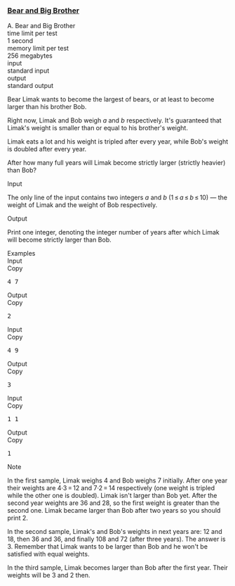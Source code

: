 <h3><a href="https://codeforces.com/contest/791/problem/A" target="_blank" rel="noopener noreferrer">Bear and Big Brother</a></h3>
<div class="header"><div class="title">A. Bear and Big Brother</div><div class="time-limit"><div class="property-title">time limit per test</div>1 second</div><div class="memory-limit"><div class="property-title">memory limit per test</div>256 megabytes</div><div class="input-file input-standard"><div class="property-title">input</div>standard input</div><div class="output-file output-standard"><div class="property-title">output</div>standard output</div></div><div><p>Bear Limak wants to become the largest of bears, or at least to become larger than his brother Bob.</p><p>Right now, Limak and Bob weigh <span class="tex-span"><i>a</i></span> and <span class="tex-span"><i>b</i></span> respectively. It's guaranteed that Limak's weight is smaller than or equal to his brother's weight.</p><p>Limak eats a lot and his weight is tripled after every year, while Bob's weight is doubled after every year.</p><p>After how many full years will Limak become strictly larger (strictly heavier) than Bob?</p></div><div class="input-specification"><div class="section-title">Input</div><p>The only line of the input contains two integers <span class="tex-span"><i>a</i></span> and <span class="tex-span"><i>b</i></span> (<span class="tex-span">1 ≤ <i>a</i> ≤ <i>b</i> ≤ 10</span>)&nbsp;— the weight of Limak and the weight of Bob respectively.</p></div><div class="output-specification"><div class="section-title">Output</div><p>Print one integer, denoting the integer number of years after which Limak will become strictly larger than Bob.</p></div><div class="sample-tests"><div class="section-title">Examples</div><div class="sample-test"><div class="input"><div class="title">Input<div title="Copy" data-clipboard-target="#id009482784923079854" id="id0023877868798732194" class="input-output-copier">Copy</div></div><pre id="id009482784923079854">4 7<br></pre></div><div class="output"><div class="title">Output<div title="Copy" data-clipboard-target="#id007435688309926262" id="id005363078164830808" class="input-output-copier">Copy</div></div><pre id="id007435688309926262">2<br></pre></div><div class="input"><div class="title">Input<div title="Copy" data-clipboard-target="#id0009903540382861564" id="id006648663553168901" class="input-output-copier">Copy</div></div><pre id="id0009903540382861564">4 9<br></pre></div><div class="output"><div class="title">Output<div title="Copy" data-clipboard-target="#id007049154076298956" id="id009474372774325891" class="input-output-copier">Copy</div></div><pre id="id007049154076298956">3<br></pre></div><div class="input"><div class="title">Input<div title="Copy" data-clipboard-target="#id009974100262189288" id="id008365238737225681" class="input-output-copier">Copy</div></div><pre id="id009974100262189288">1 1<br></pre></div><div class="output"><div class="title">Output<div title="Copy" data-clipboard-target="#id008957707640384016" id="id009773534281495858" class="input-output-copier">Copy</div></div><pre id="id008957707640384016">1<br></pre></div></div></div><div class="note"><div class="section-title">Note</div><p>In the first sample, Limak weighs <span class="tex-span">4</span> and Bob weighs <span class="tex-span">7</span> initially. After one year their weights are <span class="tex-span">4·3 = 12</span> and <span class="tex-span">7·2 = 14</span> respectively (one weight is tripled while the other one is doubled). Limak isn't larger than Bob yet. After the second year weights are <span class="tex-span">36</span> and <span class="tex-span">28</span>, so the first weight is greater than the second one. Limak became larger than Bob after two years so you should print <span class="tex-span">2</span>.</p><p>In the second sample, Limak's and Bob's weights in next years are: <span class="tex-span">12</span> and <span class="tex-span">18</span>, then <span class="tex-span">36</span> and <span class="tex-span">36</span>, and finally <span class="tex-span">108</span> and <span class="tex-span">72</span> (after three years). The answer is <span class="tex-span">3</span>. Remember that Limak wants to be larger than Bob and he won't be satisfied with equal weights.</p><p>In the third sample, Limak becomes larger than Bob after the first year. Their weights will be <span class="tex-span">3</span> and <span class="tex-span">2</span> then.</p></div>
